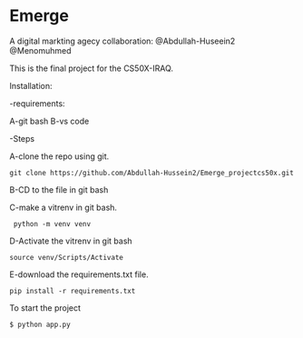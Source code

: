 # Emerge
A digital markting agecy
collaboration:
@Abdullah-Huseein2
@Menomuhmed

This is the final project for the CS50X-IRAQ.

Installation:

 -requirements:

 A-git bash
 B-vs code

 -Steps


A-clone the repo using git.

 	git clone https://github.com/Abdullah-Hussein2/Emerge_projectcs50x.git



B-CD to the file in git bash



C-make a vitrenv in git bash.

	 python -m venv venv


D-Activate the vitrenv in git bash


	source venv/Scripts/Activate


E-download the requirements.txt file.

 	pip install -r requirements.txt



To start the project

	$ python app.py
